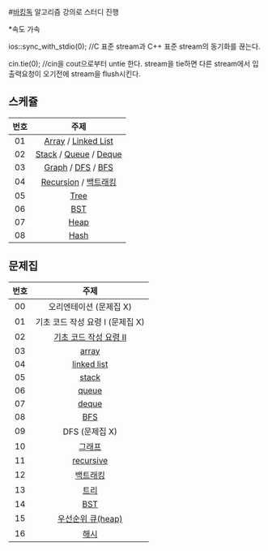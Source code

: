 #[바킹독](https://blog.encrypted.gg/) 알고리즘 강의로 스터디 진행

  *속도 가속
  
  ios::sync_with_stdio(0); //C 표준 stream과 C++ 표준 stream의 동기화를 끊는다.
  
  cin.tie(0); //cin을 cout으로부터 untie 한다. stream을 tie하면 다른 stream에서 입출력요청이 오기전에 stream을 flush시킨다.

## 스케쥴

| 번호 |주제|
| :--: | :---: |
|  01  |[Array](https://blog.encrypted.gg/927?category=773649) / [Linked List](https://blog.encrypted.gg/932?category=773649)|
|  02  |[Stack](https://blog.encrypted.gg/933?category=773649) / [Queue](https://blog.encrypted.gg/934?category=773649) / [Deque](https://blog.encrypted.gg/935?category=773649)|
|  03  |[Graph](https://blog.encrypted.gg/1016?category=773649) / [DFS](https://blog.encrypted.gg/942?category=773649) / [BFS](https://blog.encrypted.gg/941?category=773649)|
|  04  |[Recursion](https://blog.encrypted.gg/943?category=773649) /  [백트래킹](https://blog.encrypted.gg/945?category=773649)|
|  05  |[Tree](https://blog.encrypted.gg/1019?category=773649)|
|  06  |[BST](https://blog.encrypted.gg/1013?category=773649)|
|  07  |[Heap](https://blog.encrypted.gg/1015?category=773649)|
|  08  |[Hash](https://blog.encrypted.gg/1009?category=773649)|
           


## 문제집

| 번호 |                                                    주제                                                    |
| :--: | :--------------------------------------------------------------------------------------------------------: |
|  00  |                                          오리엔테이션 (문제집 X)                                           |
|  01  |                                      기초 코드 작성 요령 I (문제집 X)                                      |
|  02  | [기초 코드 작성 요령 II](https://github.com/encrypted-def/basic-algo-lecture/blob/master/workbook/0x03.md) |
|  03  |         [array](https://github.com/encrypted-def/basic-algo-lecture/blob/master/workbook/0x03.md)          |
|  04  |      [linked list](https://github.com/encrypted-def/basic-algo-lecture/blob/master/workbook/0x04.md)       |
|  05  |         [stack](https://github.com/encrypted-def/basic-algo-lecture/blob/master/workbook/0x05.md)          |
|  06  |         [queue](https://github.com/encrypted-def/basic-algo-lecture/blob/master/workbook/0x06.md)          |
|  07  |         [deque](https://github.com/encrypted-def/basic-algo-lecture/blob/master/workbook/0x07.md)          |
|  08  |          [BFS](https://github.com/encrypted-def/basic-algo-lecture/blob/master/workbook/0x09.md)           |
|  09  |                                               DFS (문제집 X)                                               |
|  10  |         [그래프](https://github.com/encrypted-def/basic-algo-lecture/blob/master/workbook/0x18.md)         |
|  11  |       [recursive](https://github.com/encrypted-def/basic-algo-lecture/blob/master/workbook/0x0B.md)        |
|  12  |         [백트래킹](https://github.com/encrypted-def/basic-algo-lecture/blob/master/workbook/0x0C.md)          |
|  13  |          [트리](https://github.com/encrypted-def/basic-algo-lecture/blob/master/workbook/0x19.md)          |
|  14  |          [BST](https://github.com/encrypted-def/basic-algo-lecture/blob/master/workbook/0x16.md)           |
|  15  |   [우선순위 큐(heap)](https://github.com/encrypted-def/basic-algo-lecture/blob/master/workbook/0x17.md)    |
|  16  |          [해시](https://github.com/encrypted-def/basic-algo-lecture/blob/master/workbook/0x15.md)          |

